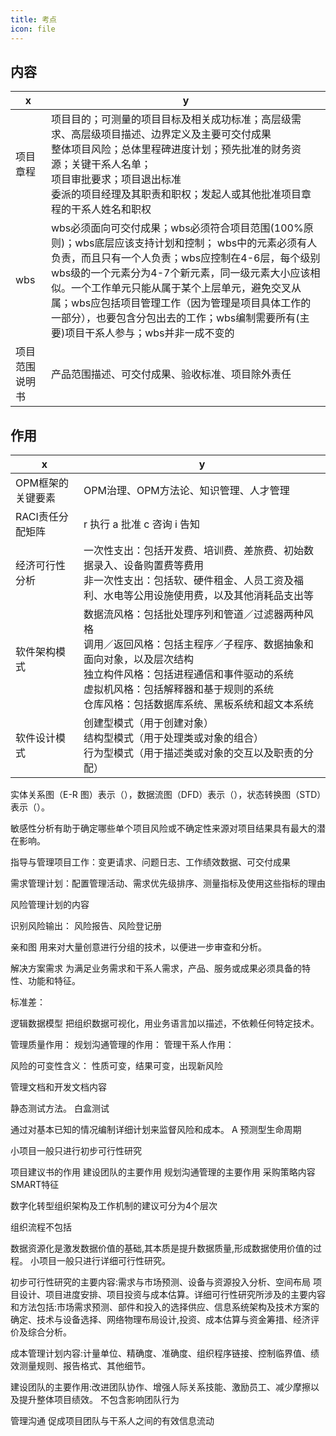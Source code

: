 ```yaml
---
title: 考点
icon: file
---
```


## 内容
| x              | y                                                                                                                                                                                                                                                                                                                                                                                                          |
| -------------- | ---------------------------------------------------------------------------------------------------------------------------------------------------------------------------------------------------------------------------------------------------------------------------------------------------------------------------------------------------------------------------------------------------------- |
| 项目章程       | 项目目的；可测量的项目目标及相关成功标准；高层级需求、高层级项目描述、边界定义及主要可交付成果<br/> 整体项目风险；总体里程碑进度计划；预先批准的财务资源；关键干系人名单；<br/>项目审批要求；项目退出标准<br/>委派的项目经理及其职责和职权；发起人或其他批准项目章程的干系人姓名和职权                                                                                                                     |
| wbs            | wbs必须面向可交付成果；wbs必须符合项目范围(100%原则)；wbs底层应该支持计划和控制； wbs中的元素必须有人负责，而且只有一个人负责；wbs应控制在4-6层，每个级别wbs级的一个元素分为4-7个新元素，同一级元素大小应该相似。一个工作单元只能从属于某个上层单元，避免交叉从属；wbs应包括项目管理工作（因为管理是项目具体工作的一部分），也要包含分包出去的工作；wbs编制需要所有(主要)项目干系人参与；wbs并非一成不变的 |
| 项目范围说明书 | 产品范围描述、可交付成果、验收标准、项目除外责任  |





## 作用





| x                 | y                                                                                                                                                                                                                                                                       |
| ----------------- | ----------------------------------------------------------------------------------------------------------------------------------------------------------------------------------------------------------------------------------------------------------------------- |
| OPM框架的关键要素 | OPM治理、OPM方法论、知识管理、人才管理                                                                                                                                                                                                                                  |
| RACI责任分配矩阵  | r 执行  a 批准 c 咨询 i 告知                                                                                                                                                                                                                                            |
| 经济可行性分析    | 一次性支出：包括开发费、培训费、差旅费、初始数据录入、设备购置费等费用<br/>非一次性支出：包括软、硬件租金、人员工资及福利、水电等公用设施使用费，以及其他消耗品支出等                                                                                                   |
| 软件架构模式      | 数据流风格：包括批处理序列和管道／过滤器两种风格 <br/>调用／返回风格：包括主程序／子程序、数据抽象和面向对象，以及层次结构<br/>独立构件风格：包括进程通信和事件驱动的系统<br/>虚拟机风格：包括解释器和基于规则的系统<br/>仓库风格：包括数据库系统、黑板系统和超文本系统 |
| 软件设计模 式     | 创建型模式（用于创建对象）<br/>结构型模式（用于处理类或对象的组合）<br/>行为型模式（用于描述类或对象的交互以及职责的分配）                                                                                                                                              |


实体关系图（E-R 图）表示（），数据流图（DFD）表示（），状态转换图（STD）表示（）。


敏感性分析有助于确定哪些单个项目风险或不确定性来源对项目结果具有最大的潜在影响。





指导与管理项目工作：变更请求、问题日志、工作绩效数据、可交付成果

需求管理计划：配置管理活动、需求优先级排序、测量指标及使用这些指标的理由

风险管理计划的内容

识别风险输出： 风险报告、风险登记册


亲和图 用来对大量创意进行分组的技术，以便进一步审查和分析。

解决方案需求 为满足业务需求和干系人需求，产品、服务或成果必须具备的特性、功能和特征。

标准差：

逻辑数据模型  把组织数据可视化，用业务语言加以描述，不依赖任何特定技术。

管理质量作用：
规划沟通管理的作用：
管理干系人作用：

风险的可变性含义： 性质可变，结果可变，出现新风险

管理文档和开发文档内容


静态测试方法。 白盒测试

通过对基本已知的情况编制详细计划来监督风险和成本。
A 预测型生命周期


小项目一般只进行初步可行性研究



项目建议书的作用
建设团队的主要作用
规划沟通管理的主要作用
采购策略内容
SMART特征

数字化转型组织架构及工作机制的建议可分为4个层次

组织流程不包括


数据资源化是激发数据价值的基础,其本质是提升数据质量,形成数据使用价值的过程。
小项目一般只进行详细可行性研究。

初步可行性研究的主要内容:需求与市场预测、设备与资源投入分析、空间布局
项目设计、项目进度安排、项目投资与成本估算。详细可行性研究所涉及的主要内容和方法包括:市场需求预测、部件和投入的选择供应、信息系统架构及技术方案的确定、技术与设备选择、网络物理布局设计,投资、成本估算与资金筹措、经济评价及综合分析。


成本管理计划内容:计量单位、精确度、准确度、组织程序链接、控制临界值、绩效测量规则、报告格式、其他细节。

建设团队的主要作用:改进团队协作、增强人际关系技能、激励员工、减少摩擦以及提升整体项目绩效。   不包含影响团队行为


管理沟通  促成项目团队与干系人之间的有效信息流动